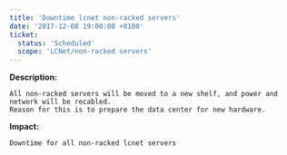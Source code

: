 ```yaml
---
title: 'Downtime lcnet non-racked servers'
date: '2017-12-08 19:00:00 +0100'
ticket:
  status: 'Scheduled'
  scope: 'LCNet/non-racked servers'
---
```


**Description:**

    All non-racked servers will be moved to a new shelf, and power and network will be recabled.
    Reason for this is to prepare the data center for new hardware.

**Impact:**

    Downtime for all non-racked lcnet servers